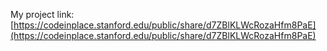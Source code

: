 My project link: [https://codeinplace.stanford.edu/public/share/d7ZBlKLWcRozaHfm8PaE](https://codeinplace.stanford.edu/public/share/d7ZBlKLWcRozaHfm8PaE)

